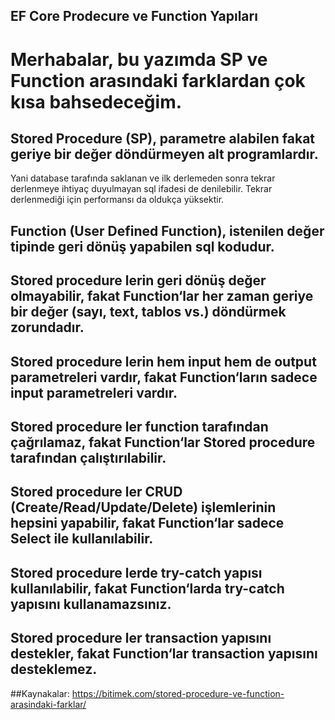 ## EF Core Prodecure ve Function Yapıları
# Merhabalar, bu yazımda SP ve Function arasındaki farklardan çok kısa bahsedeceğim.

## Stored Procedure (SP), parametre alabilen fakat geriye bir değer döndürmeyen alt programlardır. 
Yani database tarafında saklanan ve ilk derlemeden sonra tekrar derlenmeye ihtiyaç duyulmayan sql ifadesi de denilebilir.
Tekrar derlenmediği için performansı da oldukça yüksektir.
## Function (User Defined Function), istenilen değer tipinde geri dönüş yapabilen sql kodudur.

## Stored procedure lerin geri dönüş değer olmayabilir, fakat Function‘lar her zaman geriye bir değer (sayı, text, tablos vs.) döndürmek zorundadır.
## Stored procedure lerin hem input hem de output parametreleri vardır, fakat Function‘ların sadece input parametreleri vardır.
## Stored procedure ler function tarafından çağrılamaz, fakat Function‘lar Stored procedure tarafından çalıştırılabilir.
## Stored procedure ler CRUD (Create/Read/Update/Delete) işlemlerinin hepsini yapabilir, fakat Function‘lar sadece Select ile kullanılabilir.
## Stored procedure lerde try-catch yapısı kullanılabilir, fakat Function‘larda try-catch yapısını kullanamazsınız.
## Stored procedure ler transaction yapısını destekler, fakat Function‘lar transaction yapısını desteklemez.

##Kaynakalar: https://bitimek.com/stored-procedure-ve-function-arasindaki-farklar/
